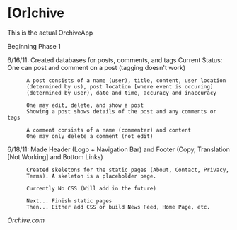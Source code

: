 # [Or]chive

This is the actual OrchiveApp

Beginning Phase 1

6/16/11:  Created databases for posts, comments, and tags
          Current Status: One can post and comment on a post (tagging doesn't 
          work)

          A post consists of a name (user), title, content, user location 
          (determined by us), post location [where event is occuring] 
          (determined by user), date and time, accuracy and inaccuracy

          One may edit, delete, and show a post
          Showing a post shows details of the post and any comments or tags
          
          A comment consists of a name (commenter) and content
          One may only delete a comment (not edit)

6/18/11:  Made Header (Logo + Navigation Bar) and Footer (Copy, Translation
          [Not Working] and Bottom Links)

          Created skeletons for the static pages (About, Contact, Privacy, 
          Terms). A skeleton is a placeholder page.

          Currently No CSS (Will add in the future)

          Next... Finish static pages
          Then... Either add CSS or build News Feed, Home Page, etc.



*Orchive.com*
